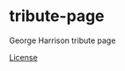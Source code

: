 # tribute-page

George Harrison tribute page

[License](https://codepen.io/gustavocsalvador/pen/zEJBdj/license)
